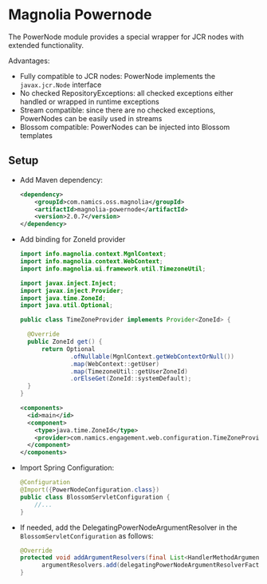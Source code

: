 # Magnolia Powernode
The PowerNode module provides a special wrapper for JCR nodes with
extended functionality.

Advantages:
* Fully compatible to JCR nodes: PowerNode implements the `javax.jcr.Node` interface
* No checked RepositoryExceptions: all checked exceptions either handled or wrapped in runtime exceptions
* Stream compatible: since there are no checked exceptions, PowerNodes can be easily used in streams
* Blossom compatible: PowerNodes can be injected into Blossom templates

## Setup

* Add Maven dependency:
  ```xml
  <dependency>
      <groupId>com.namics.oss.magnolia</groupId>
      <artifactId>magnolia-powernode</artifactId>
      <version>2.0.7</version>
  </dependency>
  ```

* Add binding for ZoneId provider
  ```java
  import info.magnolia.context.MgnlContext;
  import info.magnolia.context.WebContext;
  import info.magnolia.ui.framework.util.TimezoneUtil;
  
  import javax.inject.Inject;
  import javax.inject.Provider;
  import java.time.ZoneId;
  import java.util.Optional;
  
  public class TimeZoneProvider implements Provider<ZoneId> {
  
    @Override
    public ZoneId get() {
        return Optional
                .ofNullable(MgnlContext.getWebContextOrNull())
                .map(WebContext::getUser)
                .map(TimezoneUtil::getUserZoneId)
                .orElseGet(ZoneId::systemDefault);
    }
  }
  ```
  ```xml
  <components>
    <id>main</id>
    <component>
      <type>java.time.ZoneId</type>
      <provider>com.namics.engagement.web.configuration.TimeZoneProvider</provider>
    </component>
  </components>
  ```

* Import Spring Configuration:
  ```java
  @Configuration
  @Import({PowerNodeConfiguration.class})
  public class BlossomServletConfiguration {
      //...
  }
  ```

* If needed, add the DelegatingPowerNodeArgumentResolver in the `BlossomServletConfiguration` as follows:
  ```java
  @Override
  protected void addArgumentResolvers(final List<HandlerMethodArgumentResolver> argumentResolvers) {
        argumentResolvers.add(delegatingPowerNodeArgumentResolverFactory.create(new BlossomHandlerMethodArgumentResolver()));
  }
  ```